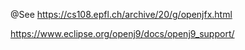 
@See
https://cs108.epfl.ch/archive/20/g/openjfx.html

https://www.eclipse.org/openj9/docs/openj9_support/
